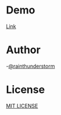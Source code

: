 # Demo 
[Link](https://drive.google.com/file/d/1WgVHCdcpJcCtXfLaM5kKVsLPz6vD3VHi/view)

# Author
-[@rainthunderstorm](https://github.com/thunderrainstorm)

# License
[MIT LICENSE](LICENSE)
